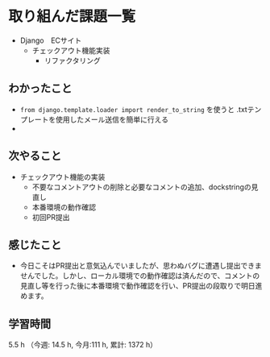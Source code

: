 # 取り組んだ課題一覧
- Django　ECサイト
    - チェックアウト機能実装
        - リファクタリング

## わかったこと
- `from django.template.loader import render_to_string` を使うと .txtテンプレートを使用したメール送信を簡単に行える
- 

## 次やること
- チェックアウト機能の実装
    - 不要なコメントアウトの削除と必要なコメントの追加、dockstringの見直し    
    - 本番環境の動作確認
    - 初回PR提出

## 感じたこと
- 今日こそはPR提出と意気込んでいましたが、思わぬバグに遭遇し提出できませんでした。しかし、ローカル環境での動作確認は済んだので、コメントの見直し等を行った後に本番環境で動作確認を行い、PR提出の段取りで明日進めます。


## 学習時間
5.5 h （今週: 14.5 h, 今月:111 h, 累計: 1372 h）